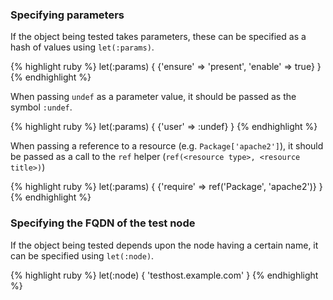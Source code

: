 ### Specifying parameters

If the object being tested takes parameters, these can be specified as a hash
of values using `let(:params)`.

{% highlight ruby %}
let(:params) { {'ensure' => 'present', 'enable' => true} }
{% endhighlight %}

When passing `undef` as a parameter value, it should be passed as the symbol
`:undef`.

{% highlight ruby %}
let(:params) { {'user' => :undef} }
{% endhighlight %}

When passing a reference to a resource (e.g. `Package['apache2']`), it should
be passed as a call to the `ref` helper (`ref(<resource type>, <resource
title>)`)

{% highlight ruby %}
let(:params) { {'require' => ref('Package', 'apache2')} }
{% endhighlight %}

### Specifying the FQDN of the test node

If the object being tested depends upon the node having a certain name, it
can be specified using `let(:node)`.

{% highlight ruby %}
let(:node) { 'testhost.example.com' }
{% endhighlight %}
